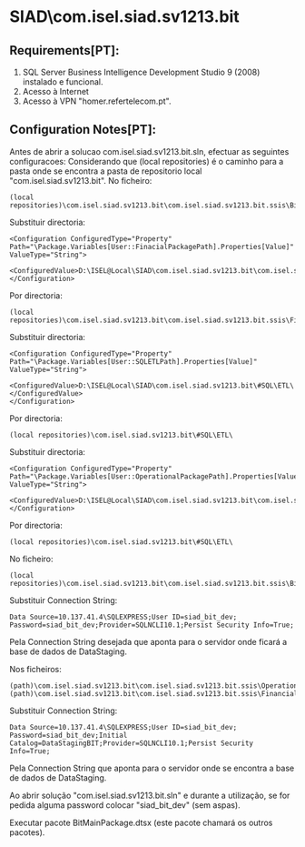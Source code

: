 # SIAD\com.isel.siad.sv1213.bit

## Requirements[PT]:
1. SQL Server Business Intelligence Development Studio 9 (2008) instalado e funcional.
2. Acesso à Internet
3. Acesso à VPN "homer.refertelecom.pt". 

## Configuration Notes[PT]:
Antes de abrir a solucao com.isel.siad.sv1213.bit.sln, efectuar as seguintes configuracoes:
Considerando que (local repositories) é o caminho para a pasta onde se encontra a pasta de repositorio local "com.isel.siad.sv1213.bit". No ficheiro:

	(local repositories)\com.isel.siad.sv1213.bit\com.isel.siad.sv1213.bit.ssis\BitMainPackage.Variables.dtsConfig
	
Substituir directoria:

	<Configuration ConfiguredType="Property" Path="\Package.Variables[User::FinacialPackagePath].Properties[Value]" ValueType="String">
		<ConfiguredValue>D:\ISEL@Local\SIAD\com.isel.siad.sv1213.bit\com.isel.siad.sv1213.bit.ssis\FinacialPackage.dtsx</ConfiguredValue>
	</Configuration>
	
Por directoria:

	(local repositories)\com.isel.siad.sv1213.bit\com.isel.siad.sv1213.bit.ssis\FinacialPackage.dtsx

Substituir directoria:

	<Configuration ConfiguredType="Property" Path="\Package.Variables[User::SQLETLPath].Properties[Value]" ValueType="String">
		<ConfiguredValue>D:\ISEL@Local\SIAD\com.isel.siad.sv1213.bit\#SQL\ETL\</ConfiguredValue>
	</Configuration>
	
Por directoria:

	(local repositories)\com.isel.siad.sv1213.bit\#SQL\ETL\	

Substituir directoria:

	<Configuration ConfiguredType="Property" Path="\Package.Variables[User::OperationalPackagePath].Properties[Value]" ValueType="String">
		<ConfiguredValue>D:\ISEL@Local\SIAD\com.isel.siad.sv1213.bit\com.isel.siad.sv1213.bit.ssis\OperationalPackage.dtsx</ConfiguredValue>
	</Configuration>
	
Por directoria:

	(local repositories)\com.isel.siad.sv1213.bit\#SQL\ETL\	

No ficheiro:

	(local repositories)\com.isel.siad.sv1213.bit\com.isel.siad.sv1213.bit.ssis\BitMainPackage.Connections.dtsConfig

Substituir Connection String:
	
	Data Source=10.137.41.4\SQLEXPRESS;User ID=siad_bit_dev; Password=siad_bit_dev;Provider=SQLNCLI10.1;Persist Security Info=True;

Pela Connection String desejada que aponta para o servidor onde ficará a base de dados de DataStaging.

Nos ficheiros:

	(path)\com.isel.siad.sv1213.bit\com.isel.siad.sv1213.bit.ssis\OperationalPackage.Connections.dtsConfig
	(path)\com.isel.siad.sv1213.bit\com.isel.siad.sv1213.bit.ssis\FinancialPackage.Connections.dtsConfig

Substituir Connection String:

	Data Source=10.137.41.4\SQLEXPRESS;User ID=siad_bit_dev; Password=siad_bit_dev;Initial Catalog=DataStagingBIT;Provider=SQLNCLI10.1;Persist Security Info=True;
	
Pela Connection String que aponta para o servidor onde se encontra a base de dados de DataStaging.
	
Ao abrir solução "com.isel.siad.sv1213.bit.sln" e durante a utilização, se for pedida alguma password colocar "siad_bit_dev" (sem aspas).

Executar pacote BitMainPackage.dtsx (este pacote chamará os outros pacotes).